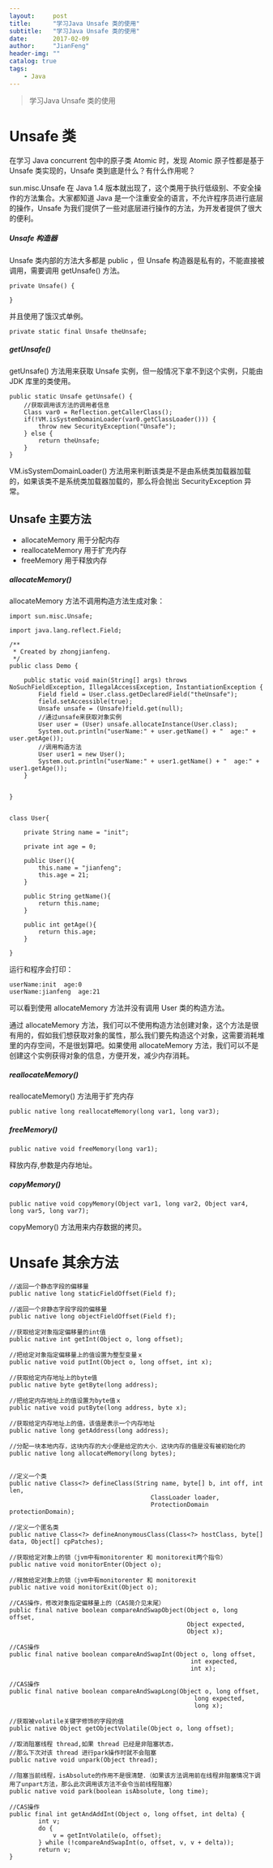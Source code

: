 ```yaml
---
layout:     post
title:      "学习Java Unsafe 类的使用"
subtitle:   "学习Java Unsafe 类的使用"
date:       2017-02-09
author:     "JianFeng"
header-img: ""
catalog: true
tags:
    - Java
---
```


> 学习Java Unsafe 类的使用

# Unsafe 类

在学习 Java concurrent 包中的原子类 Atomic 时，发现 Atomic 原子性都是基于 Unsafe 类实现的，Unsafe 类到底是什么？有什么作用呢？

sun.misc.Unsafe 在 Java 1.4 版本就出现了，这个类用于执行低级别、不安全操作的方法集合。大家都知道 Java 是一个注重安全的语言，不允许程序员进行底层的操作，Unsafe 为我们提供了一些对底层进行操作的方法，为开发者提供了很大的便利。


##### Unsafe 构造器
Unsafe 类内部的方法大多都是 public ，但 Unsafe 构造器是私有的，不能直接被调用，需要调用 getUnsafe() 方法。

    private Unsafe() {
    
    }
    
并且使用了饿汉式单例。

	private static final Unsafe theUnsafe;
    
    
##### getUnsafe() 
getUnsafe() 方法用来获取 Unsafe 实例，但一般情况下拿不到这个实例，只能由 JDK 库里的类使用。

    public static Unsafe getUnsafe() {
    	//获取调用该方法的调用者信息
        Class var0 = Reflection.getCallerClass();
        if(!VM.isSystemDomainLoader(var0.getClassLoader())) {
            throw new SecurityException("Unsafe");
        } else {
            return theUnsafe;
        }
    }
    
VM.isSystemDomainLoader() 方法用来判断该类是不是由系统类加载器加载的，如果该类不是系统类加载器加载的，那么将会抛出 SecurityException 异常。
 

## Unsafe 主要方法

- allocateMemory		用于分配内存
- reallocateMemory		用于扩充内存
- freeMemory			用于释放内存


##### allocateMemory()
allocateMemory 方法不调用构造方法生成对象：
	
	import sun.misc.Unsafe;
	
	import java.lang.reflect.Field;
	
	/**
	 * Created by zhongjianfeng.
	 */
	public class Demo {
	
	    public static void main(String[] args) throws NoSuchFieldException, IllegalAccessException, InstantiationException {
	        Field field = User.class.getDeclaredField("theUnsafe");
	        field.setAccessible(true);
	        Unsafe unsafe = (Unsafe)field.get(null);
	        //通过unsafe来获取对象实例
	        User user = (User) unsafe.allocateInstance(User.class);
	        System.out.println("userName:" + user.getName() + "  age:" + user.getAge());
	        //调用构造方法
	        User user1 = new User();
	        System.out.println("userName:" + user1.getName() + "  age:" + user1.getAge());
	    }
	
	
	}
	
	
	class User{
	
	    private String name = "init";
	
	    private int age = 0;
	
	    public User(){
	        this.name = "jianfeng";
	        this.age = 21;
	    }
	
	    public String getName(){
	        return this.name;
	    }
	
	    public int getAge(){
	        return this.age;
	    }
	
	}
	
	
运行和程序会打印：
	
	userName:init  age:0
	userName:jianfeng  age:21
	
可以看到使用 allocateMemory 方法并没有调用 User 类的构造方法。

通过 allocateMemory 方法，我们可以不使用构造方法创建对象，这个方法是很有用的，假如我们想获取对象的属性，那么我们要先构造这个对象，这需要消耗堆里的内存空间，不是很划算吧。如果使用 allocateMemory 方法，我们可以不是创建这个实例获得对象的信息，方便开发，减少内存消耗。

##### reallocateMemory()
reallocateMemory() 方法用于扩充内存

	public native long reallocateMemory(long var1, long var3); 


##### freeMemory()

	public native void freeMemory(long var1);

释放内存,参数是内存地址。


##### copyMemory()

	public native void copyMemory(Object var1, long var2, Object var4, long var5, long var7);

copyMemory() 方法用来内存数据的拷贝。




# Unsafe 其余方法

	
	//返回一个静态字段的偏移量
	public native long staticFieldOffset(Field f);
	
	//返回一个非静态字段字段的偏移量
	public native long objectFieldOffset(Field f);
	
	//获取给定对象指定偏移量的int值
	public native int getInt(Object o, long offset);
	
	//把给定对象指定偏移量上的值设置为整型变量ｘ
	public native void putInt(Object o, long offset, int x);
	
	//获取给定内存地址上的byte值
	public native byte getByte(long address);
	
	//把给定内存地址上的值设置为byte值ｘ
	public native void putByte(long address, byte x);
	
	//获取给定内存地址上的值，该值是表示一个内存地址
	public native long getAddress(long address);
	
	//分配一块本地内存，这块内存的大小便是给定的大小．这块内存的值是没有被初始化的
	public native long allocateMemory(long bytes);
	
	
	//定义一个类
	public native Class<?> defineClass(String name, byte[] b, int off, int len,
	                                       ClassLoader loader,
	                                       ProtectionDomain protectionDomain);
	
	//定义一个匿名类
	public native Class<?> defineAnonymousClass(Class<?> hostClass, byte[] data, Object[] cpPatches);
	
	//获取给定对象上的锁（jvm中有monitorenter 和 monitorexit两个指令）
	public native void monitorEnter(Object o);
	
	//释放给定对象上的锁（jvm中有monitorenter 和 monitorexit
	public native void monitorExit(Object o);
	
	//CAS操作，修改对象指定偏移量上的（CAS简介见末尾）
	public final native boolean compareAndSwapObject(Object o, long offset,
	                                                 Object expected,
	                                                 Object x);
	
	//CAS操作
	public final native boolean compareAndSwapInt(Object o, long offset,
	                                                  int expected,
	                                                  int x);
	
	//CAS操作
	public final native boolean compareAndSwapLong(Object o, long offset,
	                                                   long expected,
	                                                   long x);
	
	//获取被volatile关键字修饰的字段的值
	public native Object getObjectVolatile(Object o, long offset);
	
	//取消阻塞线程 thread,如果 thread 已经是非阻塞状态，
	//那么下次对该 thread 进行park操作时就不会阻塞
	public native void unpark(Object thread);
	
	//阻塞当前线程，isAbsolute的作用不是很清楚．（如果该方法调用前在线程非阻塞情况下调用了unpart方法，那么此次调用该方法不会令当前线程阻塞）
	public native void park(boolean isAbsolute, long time);
	
	//CAS操作
	public final int getAndAddInt(Object o, long offset, int delta) {
	        int v;
	        do {
	            v = getIntVolatile(o, offset);
	        } while (!compareAndSwapInt(o, offset, v, v + delta));
	        return v;
	}



























	
	
